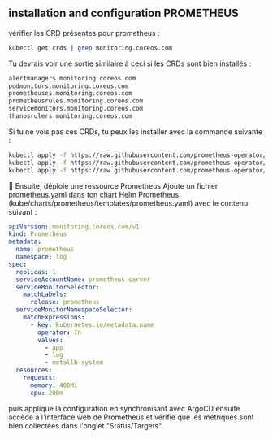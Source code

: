 ## installation and configuration PROMETHEUS

vérifier les CRD présentes pour prometheus : 
```bash
kubectl get crds | grep monitoring.coreos.com
```
Tu devrais voir une sortie similaire à ceci si les CRDs sont bien installés :

```bash
alertmanagers.monitoring.coreos.com
podmonitors.monitoring.coreos.com
prometheuses.monitoring.coreos.com
prometheusrules.monitoring.coreos.com
servicemonitors.monitoring.coreos.com
thanosrulers.monitoring.coreos.com
```
Si tu ne vois pas ces CRDs, tu peux les installer avec la commande suivante :

```bash
kubectl apply -f https://raw.githubusercontent.com/prometheus-operator/prometheus-operator/main/example/prometheus-operator-crd/monitoring.coreos.com_prometheuses.yaml
kubectl apply -f https://raw.githubusercontent.com/prometheus-operator/prometheus-operator/main/example/prometheus-operator-crd/monitoring.coreos.com_podmonitors.yaml
kubectl apply -f https://raw.githubusercontent.com/prometheus-operator/prometheus-operator/main/example/prometheus-operator-crd/monitoring.coreos.com_prometheusrules.yaml
```

🔁 Ensuite, déploie une ressource Prometheus
Ajoute un fichier prometheus.yaml dans ton chart Helm Prometheus (kube/charts/prometheus/templates/prometheus.yaml) avec le contenu suivant :
```yaml
apiVersion: monitoring.coreos.com/v1
kind: Prometheus
metadata:
  name: prometheus
  namespace: log
spec:
  replicas: 1
  serviceAccountName: prometheus-server
  serviceMonitorSelector:
    matchLabels:
      release: prometheus
  serviceMonitorNamespaceSelector:
    matchExpressions:
      - key: kubernetes.io/metadata.name
        operator: In
        values:
          - app
          - log
          - metallb-system
  resources:
    requests:
      memory: 400Mi
      cpu: 200m
```

puis applique la configuration en synchronisant avec ArgoCD ensuite accède à l'interface web de Prometheus et vérifie que les métriques sont bien collectées dans l'onglet "Status/Targets". 
